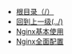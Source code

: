 * [根目录（/）](/README)
* [回到上一级(../)](/README.md)
*  [Nginx基本使用](Nginx/Nginx基本使用.md)
* [Nginx全面配置](Nginx/Nginx全面配置.md)
